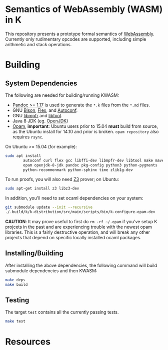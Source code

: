 Semantics of WebAssembly (WASM) in K
====================================

This repository presents a prototype formal semantics of [WebAssembly].
Currently only rudimentary opcodes are supported, including simple arithmetic and stack operations.

Building
========

System Dependencies
-------------------

The following are needed for building/running KWASM:

-   [Pandoc >= 1.17](https://pandoc.org) is used to generate the `*.k` files from the `*.md` files.
-   GNU [Bison](https://www.gnu.org/software/bison/), [Flex](https://github.com/westes/flex), and [Autoconf](http://www.gnu.org/software/autoconf/).
-   GNU [libmpfr](http://www.mpfr.org/) and [libtool](https://www.gnu.org/software/libtool/).
-   Java 8 JDK (eg. [OpenJDK](http://openjdk.java.net/))
-   [Opam](https://opam.ocaml.org/doc/Install.html), **important**: Ubuntu users prior to 15.04 **must** build from source, as the Ubuntu install for 14.10 and prior is broken.
    `opam repository` also requires `rsync`.

On Ubuntu >= 15.04 (for example):

```sh
sudo apt install                                                         \
        autoconf curl flex gcc libffi-dev libmpfr-dev libtool make maven \
        opam openjdk-8-jdk pandoc pkg-config python3 python-pygments     \
        python-recommonmark python-sphinx time zlib1g-dev
```

To run proofs, you will also need [Z3](https://github.com/Z3Prover/z3) prover; on Ubuntu:

```sh
sudo apt-get install z3 libz3-dev
```

In addition, you'll need to set ocaml dependencies on your system:

```sh
git submodule update --init --recursive
./.build/k/k-distribution/src/main/scripts/bin/k-configure-opam-dev
```

**CAUTION**: It may prove useful to first do `rm -rf ~/.opam` if you've setup K projcets in the past and are experiencing trouble with the newest opam libraries.
             This is a fairly destructive operation, and will break any other projects that depend on specific locally installed ocaml packages.

Installing/Building
-------------------

After installing the above dependencies, the following command will build submodule dependencies and then KWASM:

```sh
make deps
make build
```

Testing
-------

The target `test` contains all the currently passing tests.

```sh
make test
```

Resources
=========

[WebAssembly]: <https://github.com/WebAssembly/design>
